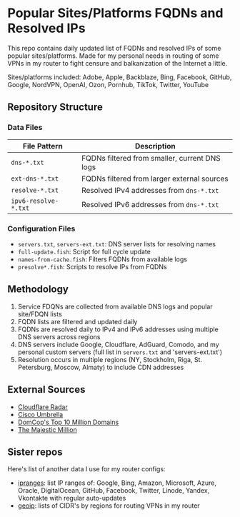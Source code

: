 # Popular Sites/Platforms FQDNs and Resolved IPs
This repo contains daily updated list of FQDNs and resolved IPs of some popular sites/platforms. Made for my personal needs in routing of some VPNs in my router to fight censure and balkanization of the Internet a little.

Sites/platforms included: Adobe, Apple, Backblaze, Bing, Facebook, GitHub, Google, NordVPN, OpenAI, Ozon, Pornhub, TikTok, Twitter, YouTube

## Repository Structure

### Data Files

| File Pattern | Description |
|--------------|-------------|
| `dns-*.txt` | FQDNs filtered from smaller, current DNS logs |
| `ext-dns-*.txt` | FQDNs filtered from larger external sources |
| `resolve-*.txt` | Resolved IPv4 addresses from `dns-*.txt` |
| `ipv6-resolve-*.txt` | Resolved IPv6 addresses from `dns-*.txt` |

### Configuration Files

- `servers.txt`, `servers-ext.txt`: DNS server lists for resolving names
- `full-update.fish`: Script for full cycle update
- `names-from-cache.fish`: Filters FQDNs from available logs
- `presolve*.fish`: Scripts to resolve IPs from FQDNs

## Methodology

1. Service FDQNs are collected from available DNS logs and popular site/FDQN lists
2. FQDN lists are filtered and updated daily
3. FQDNs are resolved daily to IPv4 and IPv6 addresses using multiple DNS servers across regions
4. DNS servers include Google, Cloudflare, AdGuard, Comodo, and my personal custom servers (full list in `servers.txt` and 'servers-ext.txt')
5. Resolution occurs in multiple regions (NY, Stockholm, Riga, St. Petersburg, Moscow, Almaty) to include CDN addresses

## External Sources

- [Cloudflare Radar](https://radar.cloudflare.com/)
- [Cisco Umbrella](https://umbrella-static.s3-us-west-1.amazonaws.com/index.html)
- [DomCop's Top 10 Million Domains](https://www.domcop.com/top-10-million-websites)
- [The Majestic Million](https://majestic.com/reports/majestic-million)

## Sister repos
Here's list of another data I use for my router configs:
  * [ipranges](https://github.com/antonme/ipranges): list IP ranges of: Google, Bing, Amazon, Microsoft, Azure, Oracle, DigitalOcean, GitHub, Facebook, Twitter, Linode, Yandex, Vkontakte with regular auto-updates
  * [geoip](https://github.com/antonme/geoip): lists of CIDR's by regions for routing VPNs in my router
